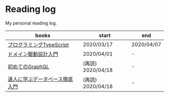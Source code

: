 # Reading log

My personal reading log.

|books|start|end|
|---|---|---|
|[プログラミングTypeScript](https://github.com/kawamataryo/reading-log/tree/master/books/%E3%83%97%E3%83%AD%E3%82%B0%E3%83%A9%E3%83%9F%E3%83%B3%E3%82%B0TypeScript)| 2020/03/17 | 2020/04/07 |
|[ドメイン駆動設計入門](https://github.com/kawamataryo/reading-log/tree/master/books/%E3%83%89%E3%83%A1%E3%82%A4%E3%83%B3%E9%A7%86%E5%8B%95%E8%A8%AD%E8%A8%88%E5%85%A5%E9%96%80%E3%80%9C%E3%83%9C%E3%83%88%E3%83%A0%E3%82%A2%E3%83%83%E3%83%97%E3%81%A7%E3%82%8F%E3%81%8B%E3%82%8B!%E3%83%89%E3%83%A1%E3%82%A4%E3%83%B3%E9%A7%86%E5%8B%95%E3%81%AE%E5%9F%BA%E6%9C%AC%E3%80%9C)| 2020/04/01 | - |
|[初めてのGraphQL](https://github.com/kawamataryo/reading-log/tree/master/books/%E3%83%89%E3%83%A1%E3%82%A4%E3%83%B3%E9%A7%86%E5%8B%95%E8%A8%AD%E8%A8%88%E5%85%A5%E9%96%80%E3%80%9C%E3%83%9C%E3%83%88%E3%83%A0%E3%82%A2%E3%83%83%E3%83%97%E3%81%A7%E3%82%8F%E3%81%8B%E3%82%8B!%E3%83%89%E3%83%A1%E3%82%A4%E3%83%B3%E9%A7%86%E5%8B%95%E3%81%AE%E5%9F%BA%E6%9C%AC%E3%80%9C)| (再読) 2020/04/18 | - |
|[達人に学ぶデータベース徹底入門](https://github.com/kawamataryo/reading-log/tree/master/books/%E3%83%89%E3%83%A1%E3%82%A4%E3%83%B3%E9%A7%86%E5%8B%95%E8%A8%AD%E8%A8%88%E5%85%A5%E9%96%80%E3%80%9C%E3%83%9C%E3%83%88%E3%83%A0%E3%82%A2%E3%83%83%E3%83%97%E3%81%A7%E3%82%8F%E3%81%8B%E3%82%8B!%E3%83%89%E3%83%A1%E3%82%A4%E3%83%B3%E9%A7%86%E5%8B%95%E3%81%AE%E5%9F%BA%E6%9C%AC%E3%80%9C)| (再読) 2020/04/18 | - |
